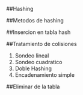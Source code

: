 ##Hashing

##Metodos de hashing

##Insercion en tabla hash

##Tratamiento de colisiones

1. Sondeo lineal
2. Sondeo cuadratico
3. Doble Hashing
4. Encadenamiento simple

##Eliminar de la tabla
